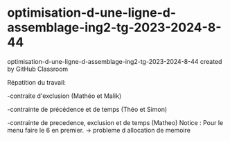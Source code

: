 # optimisation-d-une-ligne-d-assemblage-ing2-tg-2023-2024-8-44
optimisation-d-une-ligne-d-assemblage-ing2-tg-2023-2024-8-44 created by GitHub Classroom

Répatition du travail:

-contraite d'exclusion (Mathéo et Malik)

-contrainte de précédence et de temps (Théo et Simon)

-contrainte de precedence, exclusion et de temps (Matheo)
Notice : Pour le menu faire le 6 en premier. -> probleme d allocation de memoire
